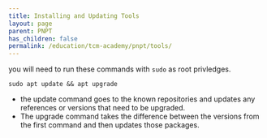 ```yaml
---
title: Installing and Updating Tools
layout: page
parent: PNPT
has_children: false
permalink: /education/tcm-academy/pnpt/tools/
---
```


you will need to run these commands with `sudo` as root privledges.

`sudo apt update && apt upgrade`

- the update command goes to the known repositories and updates any references or versions that need to be upgraded.
- The upgrade command takes the difference between the versions from the first command and then updates those packages.
